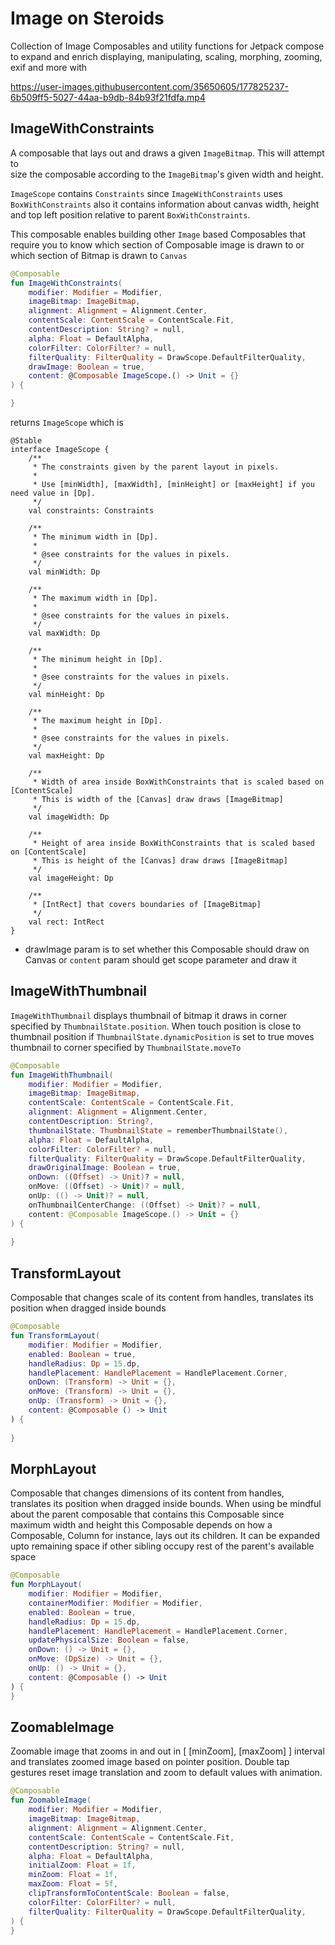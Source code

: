 # Image on Steroids

Collection of Image Composables and utility functions for Jetpack compose to expand
and enrich displaying, manipulating, scaling, morphing, zooming, exif and more with



https://user-images.githubusercontent.com/35650605/177825237-6b509ff5-5027-44aa-b9db-84b93f21fdfa.mp4



## ImageWithConstraints
A composable that lays out and draws a given `ImageBitmap`. This will attempt to  
size the composable according to the `ImageBitmap`'s given width and height.

`ImageScope` contains `Constraints` since `ImageWithConstraints` uses `BoxWithConstraints` 
also it contains information about canvas width, height and top left position relative 
to parent `BoxWithConstraints`.

This composable enables building other `Image` based Composables that require you to know
which section of Composable image is drawn to or which section of Bitmap is drawn to `Canvas`

```kotlin
@Composable
fun ImageWithConstraints(
    modifier: Modifier = Modifier,
    imageBitmap: ImageBitmap,
    alignment: Alignment = Alignment.Center,
    contentScale: ContentScale = ContentScale.Fit,
    contentDescription: String? = null,
    alpha: Float = DefaultAlpha,
    colorFilter: ColorFilter? = null,
    filterQuality: FilterQuality = DrawScope.DefaultFilterQuality,
    drawImage: Boolean = true,
    content: @Composable ImageScope.() -> Unit = {}
) {

}
```
returns `ImageScope` which is 

```
@Stable
interface ImageScope {
    /**
     * The constraints given by the parent layout in pixels.
     *
     * Use [minWidth], [maxWidth], [minHeight] or [maxHeight] if you need value in [Dp].
     */
    val constraints: Constraints

    /**
     * The minimum width in [Dp].
     *
     * @see constraints for the values in pixels.
     */
    val minWidth: Dp

    /**
     * The maximum width in [Dp].
     *
     * @see constraints for the values in pixels.
     */
    val maxWidth: Dp

    /**
     * The minimum height in [Dp].
     *
     * @see constraints for the values in pixels.
     */
    val minHeight: Dp

    /**
     * The maximum height in [Dp].
     *
     * @see constraints for the values in pixels.
     */
    val maxHeight: Dp

    /**
     * Width of area inside BoxWithConstraints that is scaled based on [ContentScale]
     * This is width of the [Canvas] draw draws [ImageBitmap]
     */
    val imageWidth: Dp

    /**
     * Height of area inside BoxWithConstraints that is scaled based on [ContentScale]
     * This is height of the [Canvas] draw draws [ImageBitmap]
     */
    val imageHeight: Dp

    /**
     * [IntRect] that covers boundaries of [ImageBitmap]
     */
    val rect: IntRect
}
```

* drawImage param is to set whether this Composable should draw on Canvas or `content` param
should get scope parameter and draw it

## ImageWithThumbnail
`ImageWithThumbnail` displays thumbnail of bitmap it draws in corner specified
by `ThumbnailState.position`. When touch position is close to thumbnail position 
if `ThumbnailState.dynamicPosition` is set to true moves thumbnail 
to corner specified by `ThumbnailState.moveTo`

```kotlin
@Composable
fun ImageWithThumbnail(
    modifier: Modifier = Modifier,
    imageBitmap: ImageBitmap,
    contentScale: ContentScale = ContentScale.Fit,
    alignment: Alignment = Alignment.Center,
    contentDescription: String?,
    thumbnailState: ThumbnailState = rememberThumbnailState(),
    alpha: Float = DefaultAlpha,
    colorFilter: ColorFilter? = null,
    filterQuality: FilterQuality = DrawScope.DefaultFilterQuality,
    drawOriginalImage: Boolean = true,
    onDown: ((Offset) -> Unit)? = null,
    onMove: ((Offset) -> Unit)? = null,
    onUp: (() -> Unit)? = null,
    onThumbnailCenterChange: ((Offset) -> Unit)? = null,
    content: @Composable ImageScope.() -> Unit = {}
) {
    
}
```

## TransformLayout
Composable that changes scale of its content from handles, translates its position 
when dragged inside bounds

```kotlin
@Composable
fun TransformLayout(
    modifier: Modifier = Modifier,
    enabled: Boolean = true,
    handleRadius: Dp = 15.dp,
    handlePlacement: HandlePlacement = HandlePlacement.Corner,
    onDown: (Transform) -> Unit = {},
    onMove: (Transform) -> Unit = {},
    onUp: (Transform) -> Unit = {},
    content: @Composable () -> Unit
) {
    
}
```

## MorphLayout
Composable that changes dimensions of its content from handles, translates its position 
when dragged inside bounds. When using be mindful about the parent composable that contains this
Composable since maximum width and height this Composable depends on how a Composable, 
Column for instance,  lays out its children. It can be expanded upto remaining space if other
sibling occupy rest of the parent's available space

```kotlin
@Composable
fun MorphLayout(
    modifier: Modifier = Modifier,
    containerModifier: Modifier = Modifier,
    enabled: Boolean = true,
    handleRadius: Dp = 15.dp,
    handlePlacement: HandlePlacement = HandlePlacement.Corner,
    updatePhysicalSize: Boolean = false,
    onDown: () -> Unit = {},
    onMove: (DpSize) -> Unit = {},
    onUp: () -> Unit = {},
    content: @Composable () -> Unit
) {
}
```

## ZoomableImage
Zoomable image that zooms in and out in [ [minZoom], [maxZoom] ] interval and translates 
zoomed image based on pointer position. 
Double tap gestures reset image translation and zoom to default values with animation.

```kotlin
@Composable
fun ZoomableImage(
    modifier: Modifier = Modifier,
    imageBitmap: ImageBitmap,
    alignment: Alignment = Alignment.Center,
    contentScale: ContentScale = ContentScale.Fit,
    contentDescription: String? = null,
    alpha: Float = DefaultAlpha,
    initialZoom: Float = 1f,
    minZoom: Float = 1f,
    maxZoom: Float = 5f,
    clipTransformToContentScale: Boolean = false,
    colorFilter: ColorFilter? = null,
    filterQuality: FilterQuality = DrawScope.DefaultFilterQuality,
) {
}
```
